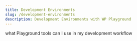 ```yaml
---
title: Development Environments
slug: /development-environments
description: Development Environments with WP Playground
---
```


what Playground tools can I use in my development workflow
